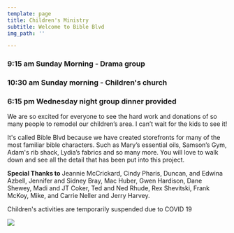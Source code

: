 ```yaml
---
template: page
title: Children's Ministry
subtitle: Welcome to Bible Blvd
img_path: ''

---
```

### **9:15 am Sunday Morning - Drama group**

### **10:30 am Sunday morning - Children's church**

### **6:15 pm Wednesday night group dinner provided** 

We are so excited for everyone to see the hard work and donations of so many people to remodel our children’s area. I can’t wait for the kids to see it!

It's called Bible Blvd because we have created storefronts for many of the most familiar bible characters. Such as Mary’s essential oils, Samson’s Gym, Adam's rib shack, Lydia’s fabrics and so many more. You will love to walk down and see all the detail that has been put into this project.

**Special Thanks to** Jeannie McCrickard, Cindy Pharis, Duncan, and Edwina Azbell, Jennifer and Sidney Bray, Mac Huber, Gwen Hardison, Dane Shewey, Madi and JT Coker, Ted and Ned Rhude, Rex Shevitski, Frank McKoy, Mike, and Carrie Neller and Jerry Harvey.

Children's activities are temporarily suspended due to COVID 19

![](/images/screen-shot-2020-06-20-at-8-06-50-pm.png)